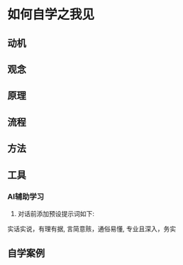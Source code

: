 # 如何自学之我见

## 动机

## 观念

## 原理

## 流程

## 方法

## 工具

### AI辅助学习

1. 对话前添加预设提示词如下:

实话实说，有理有据, 言简意赅，通俗易懂, 专业且深入，务实

## 自学案例
